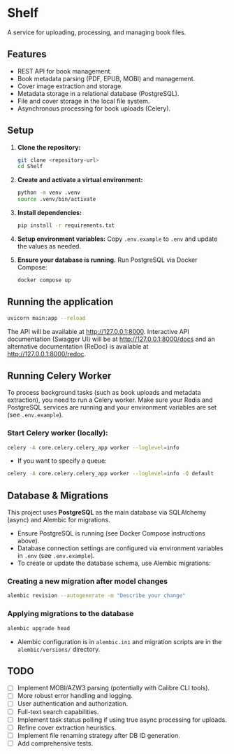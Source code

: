 # Shelf
A service for uploading, processing, and managing book files.

## Features

- REST API for book management.
- Book metadata parsing (PDF, EPUB, MOBI) and management.
- Cover image extraction and storage.
- Metadata storage in a relational database (PostgreSQL).
- File and cover storage in the local file system.
- Asynchronous processing for book uploads (Celery).

## Setup

1.  **Clone the repository:**
    ```bash
    git clone <repository-url>
    cd Shelf
    ```

2.  **Create and activate a virtual environment:**
    ```bash
    python -m venv .venv
    source .venv/bin/activate
    ```

3.  **Install dependencies:**
    ```bash
    pip install -r requirements.txt
    ```

4.  **Setup environment variables:**
    Copy `.env.example` to `.env` and update the values as needed.

5.  **Ensure your database is running.**
    Run PostgreSQL via Docker Compose:
    ```bash
    docker compose up
    ```

## Running the application

```bash
uvicorn main:app --reload
```

The API will be available at http://127.0.0.1:8000.
Interactive API documentation (Swagger UI) will be at http://127.0.0.1:8000/docs and an alternative documentation (ReDoc) is available at http://127.0.0.1:8000/redoc.

## Running Celery Worker

To process background tasks (such as book uploads and metadata extraction), you need to run a Celery worker. Make sure your Redis and PostgreSQL services are running and your environment variables are set (see `.env.example`).

### Start Celery worker (locally):

```bash
celery -A core.celery.celery_app worker --loglevel=info
```

- If you want to specify a queue:

```bash
celery -A core.celery.celery_app worker --loglevel=info -Q default
```

## Database & Migrations

This project uses **PostgreSQL** as the main database via SQLAlchemy (async) and Alembic for migrations.

- Ensure PostgreSQL is running (see Docker Compose instructions above).
- Database connection settings are configured via environment variables in `.env` (see `.env.example`).
- To create or update the database schema, use Alembic migrations:

### Creating a new migration after model changes

```bash
alembic revision --autogenerate -m "Describe your change"
```

### Applying migrations to the database

```bash
alembic upgrade head
```

- Alembic configuration is in `alembic.ini` and migration scripts are in the `alembic/versions/` directory.

## TODO
- [ ] Implement MOBI/AZW3 parsing (potentially with Calibre CLI tools).
- [ ] More robust error handling and logging.
- [ ] User authentication and authorization.
- [ ] Full-text search capabilities.
- [ ] Implement task status polling if using true async processing for uploads.
- [ ] Refine cover extraction heuristics.
- [ ] Implement file renaming strategy after DB ID generation.
- [ ] Add comprehensive tests.